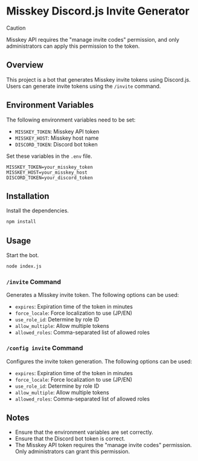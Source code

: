# Misskey Discord.js Invite Generator

> [!CAUTION]
> Misskey API requires the "manage invite codes" permission, and only administrators can apply this permission to the token.

## Overview
This project is a bot that generates Misskey invite tokens using Discord.js. Users can generate invite tokens using the `/invite` command.

## Environment Variables
The following environment variables need to be set:

- `MISSKEY_TOKEN`: Misskey API token
- `MISSKEY_HOST`: Misskey host name
- `DISCORD_TOKEN`: Discord bot token

Set these variables in the `.env` file.

```
MISSKEY_TOKEN=your_misskey_token
MISSKEY_HOST=your_misskey_host
DISCORD_TOKEN=your_discord_token
```

## Installation
Install the dependencies.

```bash
npm install
```

## Usage
Start the bot.

```bash
node index.js
```

### `/invite` Command
Generates a Misskey invite token. The following options can be used:

- `expires`: Expiration time of the token in minutes
- `force_locale`: Force localization to use (JP/EN)
- `use_role_id`: Determine by role ID
- `allow_multiple`: Allow multiple tokens
- `allowed_roles`: Comma-separated list of allowed roles

### `/config invite` Command
Configures the invite token generation. The following options can be used:

- `expires`: Expiration time of the token in minutes
- `force_locale`: Force localization to use (JP/EN)
- `use_role_id`: Determine by role ID
- `allow_multiple`: Allow multiple tokens
- `allowed_roles`: Comma-separated list of allowed roles

## Notes
- Ensure that the environment variables are set correctly.
- Ensure that the Discord bot token is correct.
- The Misskey API token requires the "manage invite codes" permission. Only administrators can grant this permission.
